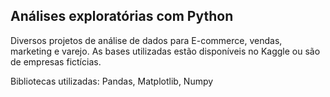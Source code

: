 ## Análises exploratórias com Python

Diversos projetos de análise de dados para E-commerce, vendas, marketing e varejo.
As bases utilizadas estão disponíveis no Kaggle ou são de empresas fictícias. 

Bibliotecas utilizadas: Pandas, Matplotlib, Numpy  
